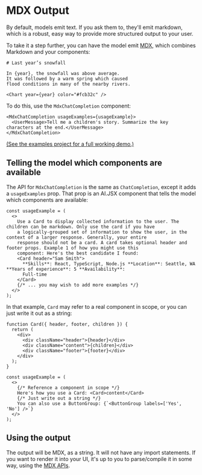 # MDX Output

By default, models emit text. If you ask them to, they'll emit markdown, which is a robust, easy way to provide more structured output to your user.

To take it a step further, you can have the model emit [MDX](https://mdxjs.com/), which combines Markdown and your components:

```mdx
# Last year’s snowfall

In {year}, the snowfall was above average.
It was followed by a warm spring which caused
flood conditions in many of the nearby rivers.

<Chart year={year} color="#fcb32c" />
```

To do this, use the `MdxChatCompletion` component:

```tsx
<MdxChatCompletion usageExamples={usageExample}>
  <UserMessage>Tell me a children's story. Summarize the key characters at the end.</UserMessage>
</MdxChatCompletion>
```

[(See the examples project for a full working demo.)](https://github.com/fixie-ai/ai-jsx/blob/main/packages/examples/src/mdx.tsx)

## Telling the model which components are available

The API for `MdxChatCompletion` is the same as `ChatCompletion`, except it adds a `usageExamples` prop. That prop is an AI.JSX component that tells the model which components are available:

```tsx
const usageExample = (
  <>
    Use a Card to display collected information to the user. The children can be markdown. Only use the card if you have
    a logically-grouped set of information to show the user, in the context of a larger response. Generally, your entire
    response should not be a card. A card takes optional header and footer props. Example 1 of how you might use this
    component: Here's the best candidate I found:
    <Card header="Sam Smith">
      **Skills**: React, TypeScript, Node.js **Location**: Seattle, WA **Years of experience**: 5 **Availability**:
      Full-time
    </Card>
    {/* ... you may wish to add more examples */}
  </>
);
```

In that example, `Card` may refer to a real component in scope, or you can just write it out as a string:

```tsx
function Card({ header, footer, children }) {
  return (
    <div>
      <div className="header">{header}</div>
      <div className="content">{children}</div>
      <div className="footer">{footer}</div>
    </div>
  );
}

const usageExample = (
  <>
    {/* Reference a component in scope */}
    Here's how you use a Card: <Card>content</Card>
    {/* Just write out a string */}
    You can also use a ButtonGroup: {`<ButtonGroup labels=['Yes', 'No'] />`}
  </>
);
```

## Using the output

The output will be MDX, as a string. It will not have any import statements. If you want to render it into your UI, it's up to you to parse/compile it in some way, using the [MDX APIs](https://mdxjs.com/).
